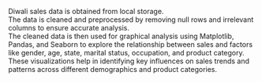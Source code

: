 Diwali sales data is obtained from local storage.<br/>
The data is cleaned and preprocessed by removing null rows and irrelevant columns to ensure accurate analysis.<br/>
The cleaned data is then used for graphical analysis using Matplotlib, Pandas, and Seaborn to explore the relationship between sales and factors like gender, age, state, marital status, occupation, and product category.<br/>
These visualizations help in identifying key influences on sales trends and patterns across different demographics and product categories.<br/>
